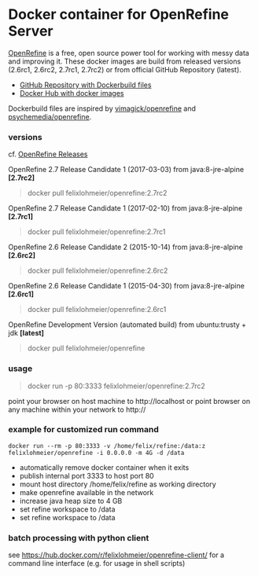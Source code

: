# Docker container for OpenRefine Server

[OpenRefine](http://openrefine.org/) is a free, open source power tool for working with messy data and improving it. These docker images are build from released versions (2.6rc1, 2.6rc2, 2.7rc1, 2.7rc2) or from official GitHub Repository (latest).

* [GitHub Repository with Dockerbuild files](https://github.com/felixlohmeier/openrefine-docker)
* [Docker Hub with docker images](https://hub.docker.com/r/felixlohmeier/openrefine/)

Dockerbuild files are inspired by [vimagick/openrefine](https://hub.docker.com/r/vimagick/openrefine/) and [psychemedia/openrefine](https://hub.docker.com/r/psychemedia/openrefine/).

### versions
cf. [OpenRefine Releases](https://github.com/OpenRefine/OpenRefine/releases)

OpenRefine 2.7 Release Candidate 1 (2017-03-03) from java:8-jre-alpine **[2.7rc2]**
> docker pull felixlohmeier/openrefine:2.7rc2

OpenRefine 2.7 Release Candidate 1 (2017-02-10) from java:8-jre-alpine **[2.7rc1]**
> docker pull felixlohmeier/openrefine:2.7rc1

OpenRefine 2.6 Release Candidate 2 (2015-10-14) from java:8-jre-alpine **[2.6rc2]**
> docker pull felixlohmeier/openrefine:2.6rc2

OpenRefine 2.6 Release Candidate 1 (2015-04-30) from java:8-jre-alpine **[2.6rc1]**
> docker pull felixlohmeier/openrefine:2.6rc1

OpenRefine Development Version (automated build) from ubuntu:trusty + jdk **[latest]**
> docker pull felixlohmeier/openrefine

### usage
> docker run -p 80:3333 felixlohmeier/openrefine:2.7rc2

point your browser on host machine to http://localhost or point browser on any machine within your network to http://<ip address of host machine>

### example for customized run command

```docker run --rm -p 80:3333 -v /home/felix/refine:/data:z felixlohmeier/openrefine -i 0.0.0.0 -m 4G -d /data```

* automatically remove docker container when it exits
* publish internal port 3333 to host port 80
* mount host directory /home/felix/refine as working directory
* make openrefine available in the network
* increase java heap size to 4 GB
* set refine workspace to /data
* set refine workspace to /data

### batch processing with python client

see https://hub.docker.com/r/felixlohmeier/openrefine-client/ for a command line interface (e.g. for usage in shell scripts)
